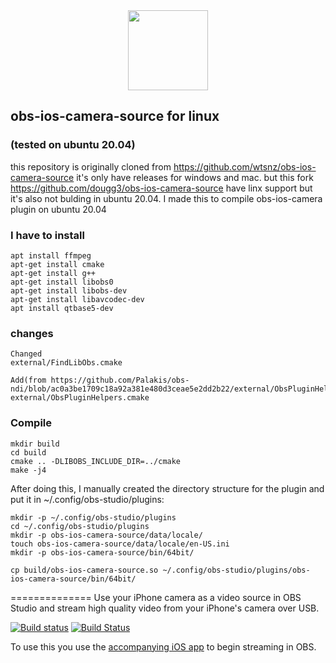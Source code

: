<div align = "center">
<img src=".github/obs-logo.svg" width="128" height="128" />
</div>


## obs-ios-camera-source for linux
### (tested on ubuntu 20.04)

this repository is originally cloned from https://github.com/wtsnz/obs-ios-camera-source
it's only have releases for windows and mac. but this fork https://github.com/dougg3/obs-ios-camera-source have linx support but it's also not bulding in ubuntu 20.04. I made this to compile obs-ios-camera plugin on ubuntu 20.04

### I have to install

    apt install ffmpeg
    apt-get install cmake
    apt-get install g++
    apt-get install libobs0
    apt-get install libobs-dev
    apt-get install libavcodec-dev
    apt install qtbase5-dev

### changes

    Changed 
    external/FindLibObs.cmake

    Add(from https://github.com/Palakis/obs-ndi/blob/ac0a3be1709c18a92a381e480d3ceae5e2dd2b22/external/ObsPluginHelpers.cmake)
    external/ObsPluginHelpers.cmake

### Compile

    mkdir build
    cd build
    cmake .. -DLIBOBS_INCLUDE_DIR=../cmake
    make -j4

After doing this, I manually created the directory structure for the plugin and put it in ~/.config/obs-studio/plugins:

    mkdir -p ~/.config/obs-studio/plugins
    cd ~/.config/obs-studio/plugins
    mkdir -p obs-ios-camera-source/data/locale/
    touch obs-ios-camera-source/data/locale/en-US.ini 
    mkdir -p obs-ios-camera-source/bin/64bit/

    cp build/obs-ios-camera-source.so ~/.config/obs-studio/plugins/obs-ios-camera-source/bin/64bit/
   
==============
Use your iPhone camera as a video source in OBS Studio and stream high quality video from your iPhone's camera over USB.

[![Build status](https://ci.appveyor.com/api/projects/status/ya6xt30mxfnvplna?svg=true)](https://ci.appveyor.com/project/wtsnz/obs-ios-camera-source)
[![Build Status](https://travis-ci.org/wtsnz/obs-ios-camera-source.svg?branch=master)](https://travis-ci.org/wtsnz/obs-ios-camera-source)

To use this you use the [accompanying iOS app](https://will.townsend.io/products/obs-iphone/) to begin streaming in OBS.
